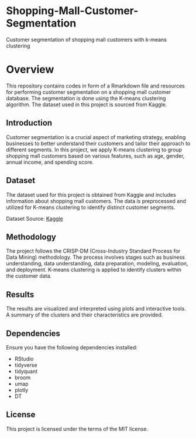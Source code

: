 # Shopping-Mall-Customer-Segmentation
Customer segmentation of shopping mall customers with k-means clustering

# Overview
This repository contains codes in form of a Rmarkdown file and resources for performing customer segmentation on a shopping mall customer database. The segmentation is done using the K-means clustering algorithm. The dataset used in this project is sourced from Kaggle.

    
## Introduction
Customer segmentation is a crucial aspect of marketing strategy, enabling businesses to better understand their customers and tailor their approach to different segments. In this project, we apply K-means clustering to group shopping mall customers based on various features, such as age, gender, annual income, and spending score.

## Dataset
The dataset used for this project is obtained from Kaggle and includes information about shopping mall customers. The data is preprocessed and utilized for K-means clustering to identify distinct customer segments.

Dataset Source: [Kaggle](https://www.kaggle.com/datasets/vjchoudhary7/customer-segmentation-tutorial-in-python)

## Methodology
The project follows the CRISP-DM (Cross-Industry Standard Process for Data Mining) methodology. The process involves stages such as business understanding, data understanding, data preparation, modeling, evaluation, and deployment. K-means clustering is applied to identify clusters within the customer data.

## Results
The results are visualized and interpreted using plots and interactive tools. A summary of the clusters and their characteristics are provided.

## Dependencies
Ensure you have the following dependencies installed:

- RStudio
- tidyverse
- tidyquant
- broom
- umap
- plotly
- DT

## License
This project is licensed under the terms of the MIT license.
